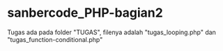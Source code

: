 # sanbercode_PHP-bagian2

Tugas ada pada folder "TUGAS", filenya adalah "tugas_looping.php" dan "tugas_function-conditional.php"

